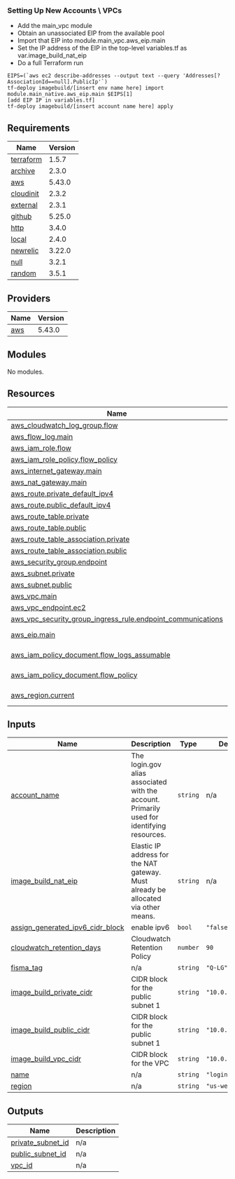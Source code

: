 ### Setting Up New Accounts \ VPCs

 - Add the main_vpc module 
 - Obtain an unassociated EIP from the available pool
 - Import that EIP into module.main_vpc.aws_eip.main
 - Set the IP address of the EIP in the top-level variables.tf as var.image_build_nat_eip
 - Do a full Terraform run

```
EIPS=(`aws ec2 describe-addresses --output text --query 'Addresses[?AssociationId==null].PublicIp'`)
tf-deploy imagebuild/[insert env name here] import module.main_native.aws_eip.main $EIPS[1]
[add EIP IP in variables.tf]
tf-deploy imagebuild/[insert account name here] apply

```

<!-- BEGIN_TF_DOCS -->
## Requirements

| Name | Version |
|------|---------|
| <a name="requirement_terraform"></a> [terraform](#requirement\_terraform) | 1.5.7 |
| <a name="requirement_archive"></a> [archive](#requirement\_archive) | 2.3.0 |
| <a name="requirement_aws"></a> [aws](#requirement\_aws) | 5.43.0 |
| <a name="requirement_cloudinit"></a> [cloudinit](#requirement\_cloudinit) | 2.3.2 |
| <a name="requirement_external"></a> [external](#requirement\_external) | 2.3.1 |
| <a name="requirement_github"></a> [github](#requirement\_github) | 5.25.0 |
| <a name="requirement_http"></a> [http](#requirement\_http) | 3.4.0 |
| <a name="requirement_local"></a> [local](#requirement\_local) | 2.4.0 |
| <a name="requirement_newrelic"></a> [newrelic](#requirement\_newrelic) | 3.22.0 |
| <a name="requirement_null"></a> [null](#requirement\_null) | 3.2.1 |
| <a name="requirement_random"></a> [random](#requirement\_random) | 3.5.1 |

## Providers

| Name | Version |
|------|---------|
| <a name="provider_aws"></a> [aws](#provider\_aws) | 5.43.0 |

## Modules

No modules.

## Resources

| Name | Type |
|------|------|
| [aws_cloudwatch_log_group.flow](https://registry.terraform.io/providers/hashicorp/aws/5.43.0/docs/resources/cloudwatch_log_group) | resource |
| [aws_flow_log.main](https://registry.terraform.io/providers/hashicorp/aws/5.43.0/docs/resources/flow_log) | resource |
| [aws_iam_role.flow](https://registry.terraform.io/providers/hashicorp/aws/5.43.0/docs/resources/iam_role) | resource |
| [aws_iam_role_policy.flow_policy](https://registry.terraform.io/providers/hashicorp/aws/5.43.0/docs/resources/iam_role_policy) | resource |
| [aws_internet_gateway.main](https://registry.terraform.io/providers/hashicorp/aws/5.43.0/docs/resources/internet_gateway) | resource |
| [aws_nat_gateway.main](https://registry.terraform.io/providers/hashicorp/aws/5.43.0/docs/resources/nat_gateway) | resource |
| [aws_route.private_default_ipv4](https://registry.terraform.io/providers/hashicorp/aws/5.43.0/docs/resources/route) | resource |
| [aws_route.public_default_ipv4](https://registry.terraform.io/providers/hashicorp/aws/5.43.0/docs/resources/route) | resource |
| [aws_route_table.private](https://registry.terraform.io/providers/hashicorp/aws/5.43.0/docs/resources/route_table) | resource |
| [aws_route_table.public](https://registry.terraform.io/providers/hashicorp/aws/5.43.0/docs/resources/route_table) | resource |
| [aws_route_table_association.private](https://registry.terraform.io/providers/hashicorp/aws/5.43.0/docs/resources/route_table_association) | resource |
| [aws_route_table_association.public](https://registry.terraform.io/providers/hashicorp/aws/5.43.0/docs/resources/route_table_association) | resource |
| [aws_security_group.endpoint](https://registry.terraform.io/providers/hashicorp/aws/5.43.0/docs/resources/security_group) | resource |
| [aws_subnet.private](https://registry.terraform.io/providers/hashicorp/aws/5.43.0/docs/resources/subnet) | resource |
| [aws_subnet.public](https://registry.terraform.io/providers/hashicorp/aws/5.43.0/docs/resources/subnet) | resource |
| [aws_vpc.main](https://registry.terraform.io/providers/hashicorp/aws/5.43.0/docs/resources/vpc) | resource |
| [aws_vpc_endpoint.ec2](https://registry.terraform.io/providers/hashicorp/aws/5.43.0/docs/resources/vpc_endpoint) | resource |
| [aws_vpc_security_group_ingress_rule.endpoint_communications](https://registry.terraform.io/providers/hashicorp/aws/5.43.0/docs/resources/vpc_security_group_ingress_rule) | resource |
| [aws_eip.main](https://registry.terraform.io/providers/hashicorp/aws/5.43.0/docs/data-sources/eip) | data source |
| [aws_iam_policy_document.flow_logs_assumable](https://registry.terraform.io/providers/hashicorp/aws/5.43.0/docs/data-sources/iam_policy_document) | data source |
| [aws_iam_policy_document.flow_policy](https://registry.terraform.io/providers/hashicorp/aws/5.43.0/docs/data-sources/iam_policy_document) | data source |
| [aws_region.current](https://registry.terraform.io/providers/hashicorp/aws/5.43.0/docs/data-sources/region) | data source |

## Inputs

| Name | Description | Type | Default | Required |
|------|-------------|------|---------|:--------:|
| <a name="input_account_name"></a> [account\_name](#input\_account\_name) | The login.gov alias associated with the account. Primarily used for identifying resources. | `string` | n/a | yes |
| <a name="input_image_build_nat_eip"></a> [image\_build\_nat\_eip](#input\_image\_build\_nat\_eip) | Elastic IP address for the NAT gateway.<br>Must already be allocated via other means. | `string` | n/a | yes |
| <a name="input_assign_generated_ipv6_cidr_block"></a> [assign\_generated\_ipv6\_cidr\_block](#input\_assign\_generated\_ipv6\_cidr\_block) | enable ipv6 | `bool` | `"false"` | no |
| <a name="input_cloudwatch_retention_days"></a> [cloudwatch\_retention\_days](#input\_cloudwatch\_retention\_days) | Cloudwatch Retention Policy | `number` | `90` | no |
| <a name="input_fisma_tag"></a> [fisma\_tag](#input\_fisma\_tag) | n/a | `string` | `"Q-LG"` | no |
| <a name="input_image_build_private_cidr"></a> [image\_build\_private\_cidr](#input\_image\_build\_private\_cidr) | CIDR block for the public subnet 1 | `string` | `"10.0.11.0/24"` | no |
| <a name="input_image_build_public_cidr"></a> [image\_build\_public\_cidr](#input\_image\_build\_public\_cidr) | CIDR block for the public subnet 1 | `string` | `"10.0.1.0/24"` | no |
| <a name="input_image_build_vpc_cidr"></a> [image\_build\_vpc\_cidr](#input\_image\_build\_vpc\_cidr) | CIDR block for the VPC | `string` | `"10.0.0.0/19"` | no |
| <a name="input_name"></a> [name](#input\_name) | n/a | `string` | `"login"` | no |
| <a name="input_region"></a> [region](#input\_region) | n/a | `string` | `"us-west-2"` | no |

## Outputs

| Name | Description |
|------|-------------|
| <a name="output_private_subnet_id"></a> [private\_subnet\_id](#output\_private\_subnet\_id) | n/a |
| <a name="output_public_subnet_id"></a> [public\_subnet\_id](#output\_public\_subnet\_id) | n/a |
| <a name="output_vpc_id"></a> [vpc\_id](#output\_vpc\_id) | n/a |
<!-- END_TF_DOCS -->